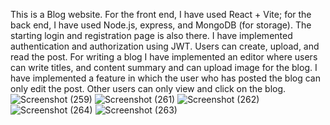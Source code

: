 This is a Blog website. For the front end, I have used React + Vite; for the back end, I have used Node.js,  express, and MongoDB (for storage).
The starting login and registration page is also there.
I  have implemented authentication and authorization using JWT.
Users can create, upload, and read the post.
For writing a blog I have implemented an editor where users can write titles, and content summary and can upload image for the blog.
I have implemented a feature in which the user who has posted the blog can only edit the post. Other users can only view and click on the blog.
![Screenshot (259)](https://github.com/rajeeb12/Let-s-Blog/assets/41242706/145a9685-bda7-4c41-8445-03ced305cf37)
![Screenshot (261)](https://github.com/rajeeb12/Let-s-Blog/assets/41242706/b6d0a99d-8de1-4ec3-8d4d-5dfd9d270eab)
![Screenshot (262)](https://github.com/rajeeb12/Let-s-Blog/assets/41242706/d539e450-3dec-499f-8c3a-a9800b127efe)
![Screenshot (264)](https://github.com/rajeeb12/Let-s-Blog/assets/41242706/98fd1671-e464-4ef9-90c3-37e0c365b993)
![Screenshot (263)](https://github.com/rajeeb12/Let-s-Blog/assets/41242706/004044d5-4068-42e9-b178-13322a242fa8)
